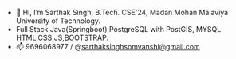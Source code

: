 - 👋 Hi, I’m Sarthak Singh, B.Tech. CSE'24, Madan Mohan Malaviya University of Technology.
- Full Stack Java(Springboot),PostgreSQL with PostGIS, MYSQL HTML,CSS,JS,BOOTSTRAP.
- 📫  9696068977 / @sarthaksinghsomvanshi@gmail.com

